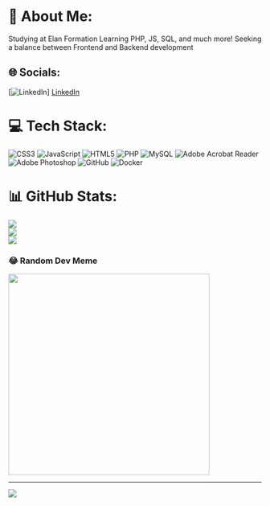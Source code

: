 # 💫 About Me:
Studying at Elan Formation
Learning PHP, JS, SQL, and much more!
Seeking a balance between Frontend and Backend development 


## 🌐 Socials:
[![LinkedIn](https://img.shields.io/badge/LinkedIn-%230077B5.svg?logo=linkedin&logoColor=white)] <a href="https://fr.linkedin.com/in/robert-shakhmuradyan-89b8231ab">LinkedIn</a> 

# 💻 Tech Stack:
![CSS3](https://img.shields.io/badge/css3-%231572B6.svg?style=plastic&logo=css3&logoColor=white) ![JavaScript](https://img.shields.io/badge/javascript-%23323330.svg?style=plastic&logo=javascript&logoColor=%23F7DF1E) ![HTML5](https://img.shields.io/badge/html5-%23E34F26.svg?style=plastic&logo=html5&logoColor=white) ![PHP](https://img.shields.io/badge/php-%23777BB4.svg?style=plastic&logo=php&logoColor=white) ![MySQL](https://img.shields.io/badge/mysql-4479A1.svg?style=plastic&logo=mysql&logoColor=white) ![Adobe Acrobat Reader](https://img.shields.io/badge/Adobe%20Acrobat%20Reader-EC1C24.svg?style=plastic&logo=Adobe%20Acrobat%20Reader&logoColor=white) ![Adobe Photoshop](https://img.shields.io/badge/adobe%20photoshop-%2331A8FF.svg?style=plastic&logo=adobe%20photoshop&logoColor=white) ![GitHub](https://img.shields.io/badge/github-%23121011.svg?style=plastic&logo=github&logoColor=white) ![Docker](https://img.shields.io/badge/docker-%230db7ed.svg?style=plastic&logo=docker&logoColor=white)
# 📊 GitHub Stats:
![](https://github-readme-stats.vercel.app/api?username=Nosdi67&theme=dark&hide_border=false&include_all_commits=false&count_private=false)<br/>
![](https://github-readme-streak-stats.herokuapp.com/?user=Nosdi67&theme=dark&hide_border=false)<br/>
![](https://github-readme-stats.vercel.app/api/top-langs/?username=Nosdi67&theme=dark&hide_border=false&include_all_commits=false&count_private=false&layout=compact)

### 😂 Random Dev Meme
<img src='https://memer-new.vercel.app/' style="height: 400px;"/>

---
[![](https://visitcount.itsvg.in/api?id=Nosdi67&icon=0&color=0)](https://visitcount.itsvg.in)

<!-- Proudly created with GPRM ( https://gprm.itsvg.in ) -->
